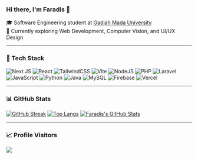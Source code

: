 ### Hi there, I'm Faradis 👋

🎓 Software Engineering student at [Gadjah Mada University](https://youtu.be/t_jM0YcmgSo?si=_cgysutUDaw2GAIE)  
🚀 Currently exploring Web Development, Computer Vision, and UI/UX Design

---

### 🧰 Tech Stack
![Next JS](https://img.shields.io/badge/Next.js-black?style=flat-square&logo=next.js&logoColor=white)
![React](https://img.shields.io/badge/React-20232A?style=flat-square&logo=react&logoColor=61DAFB)
![TailwindCSS](https://img.shields.io/badge/TailwindCSS-%2338B2AC.svg?style=flat-square&logo=tailwind-css&logoColor=white)
![Vite](https://img.shields.io/badge/Vite-%23646CFF.svg?style=flat-square&logo=vite&logoColor=white)
![NodeJS](https://img.shields.io/badge/Node.js-6DA55F?style=flat-square&logo=node.js&logoColor=white)
![PHP](https://img.shields.io/badge/PHP-%23777BB4.svg?style=flat-square&logo=php&logoColor=white)
![Laravel](https://img.shields.io/badge/Laravel-%23FF2D20.svg?style=flat-square&logo=laravel&logoColor=white)
![JavaScript](https://img.shields.io/badge/JavaScript-%23323330.svg?style=flat-square&logo=javascript&logoColor=%23F7DF1E)
![Python](https://img.shields.io/badge/Python-3670A0?style=flat-square&logo=python&logoColor=ffdd54)
![Java](https://img.shields.io/badge/Java-%23ED8B00.svg?style=flat-square&logo=openjdk&logoColor=white)
![MySQL](https://img.shields.io/badge/MySQL-4479A1.svg?style=flat-square&logo=mysql&logoColor=white)
![Firebase](https://img.shields.io/badge/Firebase-a08021?style=flat-square&logo=firebase&logoColor=ffcd34)
![Vercel](https://img.shields.io/badge/Vercel-%23000000.svg?style=flat-square&logo=vercel&logoColor=white)

---

### 📊 GitHub Stats

[![GitHub Streak](https://nirzak-streak-stats.vercel.app/?user=faradisyulianto20&theme=default&hide_border=false)](https://github.com/faradisyulianto20) 
[![Top Langs](https://github-readme-stats.vercel.app/api/top-langs/?username=faradisyulianto20&layout=compact&theme=default)](https://github.com/faradisyulianto20)
[![Faradis's GitHub Stats](https://github-readme-stats.vercel.app/api?username=faradisyulianto20&show_icons=true&theme=default)](https://github.com/faradisyulianto20)  

---

### 📈 Profile Visitors
[![](https://visitcount.itsvg.in/api?id=faradisyulianto20&icon=0&color=0)](https://visitcount.itsvg.in)

